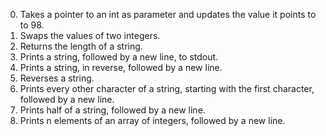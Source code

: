 0. Takes a pointer to an int as parameter and updates the value it points to to 98.
1. Swaps the values of two integers.
2. Returns the length of a string.
3. Prints a string, followed by a new line, to stdout.
4. Prints a string, in reverse, followed by a new line.
5. Reverses a string.
6. Prints every other character of a string, starting with the first character, followed by a new line.
7. Prints half of a string, followed by a new line.
8. Prints n elements of an array of integers, followed by a new line.
